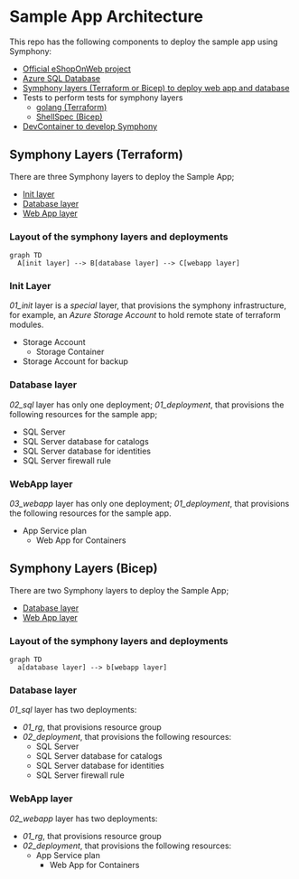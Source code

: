 # Sample App Architecture

This repo has the following components to deploy the sample app using Symphony:

- [Official eShopOnWeb project](https://github.com/dotnet-architecture/eShopOnWeb)
- [Azure SQL Database](https://azure.microsoft.com/en-us/products/azure-sql/database)
- [Symphony layers (Terraform or Bicep) to deploy web app and database](./IAC/)
- Tests to perform tests for symphony layers
  - [golang (Terraform)](./IAC/Terraform/test)
  - [ShellSpec (Bicep)](./IAC/Bicep/test)
- [DevContainer to develop Symphony](./DEVELOPER_EXPERIENCE.md)

## Symphony Layers (Terraform)

There are three Symphony layers to deploy the Sample App;

- [Init layer](./IAC/Terraform/terraform/01_init)
- [Database layer](./IAC/Terraform/terraform/02_sql)
- [Web App layer](./IAC/Terraform/terraform/03_webapp)

### Layout of the symphony layers and deployments

```mermaid
graph TD
  A[init layer] --> B[database layer] --> C[webapp layer]
```

### Init Layer

_01_init_ layer is a _special_ layer, that provisions the symphony infrastructure, for example, an _Azure Storage Account_ to hold remote state of terraform modules.

- Storage Account
  - Storage Container
- Storage Account for backup

### Database layer

_02_sql_ layer has only one deployment; _01_deployment_, that provisions the following resources for the sample app;

- SQL Server
- SQL Server database for catalogs
- SQL Server database for identities
- SQL Server firewall rule

### WebApp layer

_03_webapp_ layer has only one deployment; _01_deployment_, that provisions the following resources for the sample app.

- App Service plan
  - Web App for Containers

## Symphony Layers (Bicep)

There are two Symphony layers to deploy the Sample App;

- [Database layer](./IAC/Bicep/01_sql)
- [Web App layer](./IAC/Bicep/02_webapp)

### Layout of the symphony layers and deployments

```mermaid
graph TD
  a[database layer] --> b[webapp layer]
```

### Database layer

_01_sql_ layer has two deployments:

- _01_rg_, that provisions resource group
- _02_deployment_, that provisions the following resources:
  - SQL Server
  - SQL Server database for catalogs
  - SQL Server database for identities
  - SQL Server firewall rule

### WebApp layer

_02_webapp_ layer has two deployments:

- _01_rg_, that provisions resource group
- _02_deployment_, that provisions the following resources:
  - App Service plan
    - Web App for Containers
